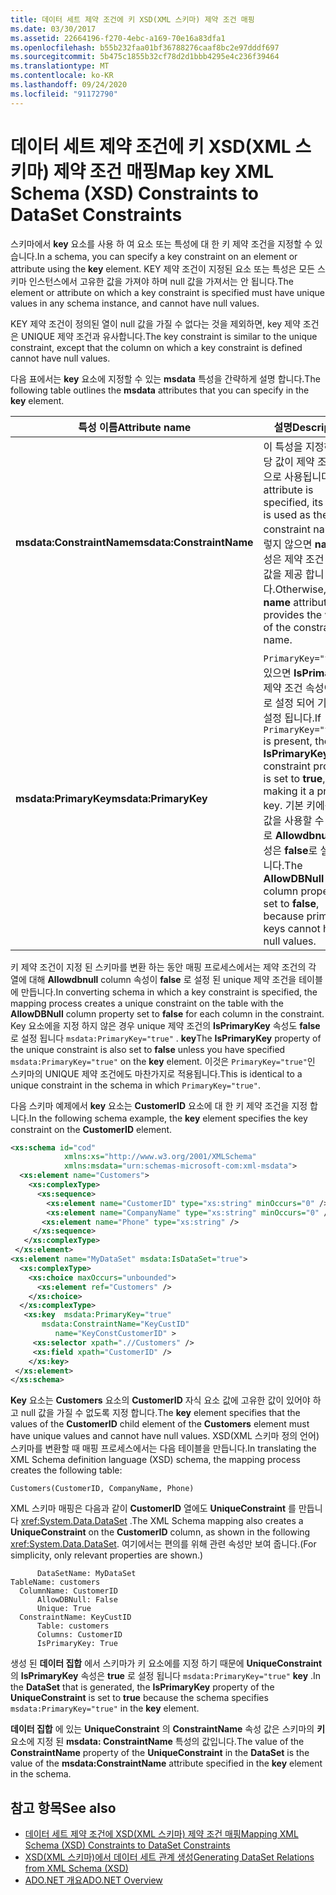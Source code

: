 ```yaml
---
title: 데이터 세트 제약 조건에 키 XSD(XML 스키마) 제약 조건 매핑
ms.date: 03/30/2017
ms.assetid: 22664196-f270-4ebc-a169-70e16a83dfa1
ms.openlocfilehash: b55b232faa01bf36788276caaf8bc2e97dddf697
ms.sourcegitcommit: 5b475c1855b32cf78d2d1bbb4295e4c236f39464
ms.translationtype: MT
ms.contentlocale: ko-KR
ms.lasthandoff: 09/24/2020
ms.locfileid: "91172790"
---
```

# <a name="map-key-xml-schema-xsd-constraints-to-dataset-constraints"></a><span data-ttu-id="e2349-102">데이터 세트 제약 조건에 키 XSD(XML 스키마) 제약 조건 매핑</span><span class="sxs-lookup"><span data-stu-id="e2349-102">Map key XML Schema (XSD) Constraints to DataSet Constraints</span></span>

<span data-ttu-id="e2349-103">스키마에서 **key** 요소를 사용 하 여 요소 또는 특성에 대 한 키 제약 조건을 지정할 수 있습니다.</span><span class="sxs-lookup"><span data-stu-id="e2349-103">In a schema, you can specify a key constraint on an element or attribute using the **key** element.</span></span> <span data-ttu-id="e2349-104">KEY 제약 조건이 지정된 요소 또는 특성은 모든 스키마 인스턴스에서 고유한 값을 가져야 하며 null 값을 가져서는 안 됩니다.</span><span class="sxs-lookup"><span data-stu-id="e2349-104">The element or attribute on which a key constraint is specified must have unique values in any schema instance, and cannot have null values.</span></span>  
  
 <span data-ttu-id="e2349-105">KEY 제약 조건이 정의된 열이 null 값을 가질 수 없다는 것을 제외하면, key 제약 조건은 UNIQUE 제약 조건과 유사합니다.</span><span class="sxs-lookup"><span data-stu-id="e2349-105">The key constraint is similar to the unique constraint, except that the column on which a key constraint is defined cannot have null values.</span></span>  
  
 <span data-ttu-id="e2349-106">다음 표에서는 **key** 요소에 지정할 수 있는 **msdata** 특성을 간략하게 설명 합니다.</span><span class="sxs-lookup"><span data-stu-id="e2349-106">The following table outlines the **msdata** attributes that you can specify in the **key** element.</span></span>  
  
|<span data-ttu-id="e2349-107">특성 이름</span><span class="sxs-lookup"><span data-stu-id="e2349-107">Attribute name</span></span>|<span data-ttu-id="e2349-108">설명</span><span class="sxs-lookup"><span data-stu-id="e2349-108">Description</span></span>|  
|--------------------|-----------------|  
|<span data-ttu-id="e2349-109">**msdata:ConstraintName**</span><span class="sxs-lookup"><span data-stu-id="e2349-109">**msdata:ConstraintName**</span></span>|<span data-ttu-id="e2349-110">이 특성을 지정하면 해당 값이 제약 조건 이름으로 사용됩니다.</span><span class="sxs-lookup"><span data-stu-id="e2349-110">If this attribute is specified, its value is used as the constraint name.</span></span> <span data-ttu-id="e2349-111">그렇지 않으면 **name** 특성은 제약 조건 이름의 값을 제공 합니다.</span><span class="sxs-lookup"><span data-stu-id="e2349-111">Otherwise, the **name** attribute provides the value of the constraint name.</span></span>|  
|<span data-ttu-id="e2349-112">**msdata:PrimaryKey**</span><span class="sxs-lookup"><span data-stu-id="e2349-112">**msdata:PrimaryKey**</span></span>|<span data-ttu-id="e2349-113">`PrimaryKey="true"`이 있으면 **IsPrimaryKey** 제약 조건 속성이 **true**로 설정 되어 기본 키로 설정 됩니다.</span><span class="sxs-lookup"><span data-stu-id="e2349-113">If `PrimaryKey="true"` is present, the **IsPrimaryKey** constraint property is set to **true**, thus making it a primary key.</span></span> <span data-ttu-id="e2349-114">기본 키에는 null 값을 사용할 수 없으므로 **Allowdbnull** 열 속성은 **false**로 설정 됩니다.</span><span class="sxs-lookup"><span data-stu-id="e2349-114">The **AllowDBNull** column property is set to **false**, because primary keys cannot have null values.</span></span>|  
  
 <span data-ttu-id="e2349-115">키 제약 조건이 지정 된 스키마를 변환 하는 동안 매핑 프로세스에서는 제약 조건의 각 열에 대해 **Allowdbnull** column 속성이 **false** 로 설정 된 unique 제약 조건을 테이블에 만듭니다.</span><span class="sxs-lookup"><span data-stu-id="e2349-115">In converting schema in which a key constraint is specified, the mapping process creates a unique constraint on the table with the **AllowDBNull** column property set to **false** for each column in the constraint.</span></span> <span data-ttu-id="e2349-116">Key 요소에을 지정 하지 않은 경우 unique 제약 조건의 **IsPrimaryKey** 속성도 **false** 로 설정 됩니다 `msdata:PrimaryKey="true"` . **key**</span><span class="sxs-lookup"><span data-stu-id="e2349-116">The **IsPrimaryKey** property of the unique constraint is also set to **false** unless you have specified `msdata:PrimaryKey="true"` on the **key** element.</span></span> <span data-ttu-id="e2349-117">이것은 `PrimaryKey="true"`인 스키마의 UNIQUE 제약 조건에도 마찬가지로 적용됩니다.</span><span class="sxs-lookup"><span data-stu-id="e2349-117">This is identical to a unique constraint in the schema in which `PrimaryKey="true"`.</span></span>  
  
 <span data-ttu-id="e2349-118">다음 스키마 예제에서 **key** 요소는 **CustomerID** 요소에 대 한 키 제약 조건을 지정 합니다.</span><span class="sxs-lookup"><span data-stu-id="e2349-118">In the following schema example, the **key** element specifies the key constraint on the **CustomerID** element.</span></span>  
  
```xml  
<xs:schema id="cod"  
            xmlns:xs="http://www.w3.org/2001/XMLSchema"
            xmlns:msdata="urn:schemas-microsoft-com:xml-msdata">  
  <xs:element name="Customers">  
    <xs:complexType>  
      <xs:sequence>  
        <xs:element name="CustomerID" type="xs:string" minOccurs="0" />  
        <xs:element name="CompanyName" type="xs:string" minOccurs="0" />  
       <xs:element name="Phone" type="xs:string" />  
     </xs:sequence>  
   </xs:complexType>  
 </xs:element>  
<xs:element name="MyDataSet" msdata:IsDataSet="true">  
  <xs:complexType>  
    <xs:choice maxOccurs="unbounded">  
      <xs:element ref="Customers" />  
    </xs:choice>  
  </xs:complexType>  
   <xs:key  msdata:PrimaryKey="true"  
       msdata:ConstraintName="KeyCustID"  
          name="KeyConstCustomerID" >  
     <xs:selector xpath=".//Customers" />  
     <xs:field xpath="CustomerID" />  
    </xs:key>  
 </xs:element>  
</xs:schema>
```  
  
 <span data-ttu-id="e2349-119">**Key** 요소는 **Customers** 요소의 **CustomerID** 자식 요소 값에 고유한 값이 있어야 하 고 null 값을 가질 수 없도록 지정 합니다.</span><span class="sxs-lookup"><span data-stu-id="e2349-119">The **key** element specifies that the values of the **CustomerID** child element of the **Customers** element must have unique values and cannot have null values.</span></span> <span data-ttu-id="e2349-120">XSD(XML 스키마 정의 언어) 스키마를 변환할 때 매핑 프로세스에서는 다음 테이블을 만듭니다.</span><span class="sxs-lookup"><span data-stu-id="e2349-120">In translating the XML Schema definition language (XSD) schema, the mapping process creates the following table:</span></span>  
  
```text  
Customers(CustomerID, CompanyName, Phone)  
```  
  
 <span data-ttu-id="e2349-121">XML 스키마 매핑은 다음과 같이 **CustomerID** 열에도 **UniqueConstraint** 를 만듭니다 <xref:System.Data.DataSet> .</span><span class="sxs-lookup"><span data-stu-id="e2349-121">The XML Schema mapping also creates a **UniqueConstraint** on the **CustomerID** column, as shown in the following <xref:System.Data.DataSet>.</span></span> <span data-ttu-id="e2349-122">여기에서는 편의를 위해 관련 속성만 보여 줍니다.</span><span class="sxs-lookup"><span data-stu-id="e2349-122">(For simplicity, only relevant properties are shown.)</span></span>  
  
```text  
      DataSetName: MyDataSet  
TableName: customers  
  ColumnName: CustomerID  
      AllowDBNull: False  
      Unique: True  
  ConstraintName: KeyCustID  
      Table: customers  
      Columns: CustomerID
      IsPrimaryKey: True  
```  
  
 <span data-ttu-id="e2349-123">생성 된 **데이터 집합** 에서 스키마가 키 요소에를 지정 하기 때문에 **UniqueConstraint** 의 **IsPrimaryKey** 속성은 **true** 로 설정 됩니다 `msdata:PrimaryKey="true"` **key** .</span><span class="sxs-lookup"><span data-stu-id="e2349-123">In the **DataSet** that is generated, the **IsPrimaryKey** property of the **UniqueConstraint** is set to **true** because the schema specifies `msdata:PrimaryKey="true"` in the **key** element.</span></span>  
  
 <span data-ttu-id="e2349-124">**데이터 집합** 에 있는 **UniqueConstraint** 의 **ConstraintName** 속성 값은 스키마의 **키** 요소에 지정 된 **msdata: ConstraintName** 특성의 값입니다.</span><span class="sxs-lookup"><span data-stu-id="e2349-124">The value of the **ConstraintName** property of the **UniqueConstraint** in the **DataSet** is the value of the **msdata:ConstraintName** attribute specified in the **key** element in the schema.</span></span>  
  
## <a name="see-also"></a><span data-ttu-id="e2349-125">참고 항목</span><span class="sxs-lookup"><span data-stu-id="e2349-125">See also</span></span>

- [<span data-ttu-id="e2349-126">데이터 세트 제약 조건에 XSD(XML 스키마) 제약 조건 매핑</span><span class="sxs-lookup"><span data-stu-id="e2349-126">Mapping XML Schema (XSD) Constraints to DataSet Constraints</span></span>](mapping-xml-schema-xsd-constraints-to-dataset-constraints.md)
- [<span data-ttu-id="e2349-127">XSD(XML 스키마)에서 데이터 세트 관계 생성</span><span class="sxs-lookup"><span data-stu-id="e2349-127">Generating DataSet Relations from XML Schema (XSD)</span></span>](generating-dataset-relations-from-xml-schema-xsd.md)
- [<span data-ttu-id="e2349-128">ADO.NET 개요</span><span class="sxs-lookup"><span data-stu-id="e2349-128">ADO.NET Overview</span></span>](../ado-net-overview.md)
